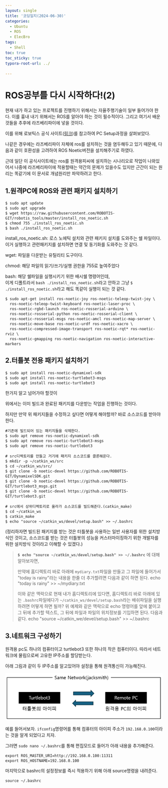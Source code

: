 ```yaml
---
layout: single
title: '코딩일지(2024-06-30)'
categories:
  - Ubuntu
  - ROS
  - ElecBro
tags:
  - Shell
toc: true
toc_sticky: true
typora-root-url: ../

---
```








# ROS공부를 다시 시작하다!(2)

현재 내가 하고 있는 프로젝트를 진행하기 위해서는 자율주행기술이 일부 들어가야 한다. 이를 흉내 내기 위해서는 ROS를 알아야 하는 것이 필수적이다. 그리고 여기서 배운 것들을 추후에 라즈베리파이에 넣을 것이다.

이를 위해 로보틱스 공식 사이트([링크](https://emanual.robotis.com/docs/en/platform/turtlebot3/quick-start/))를 참고하여 PC Setup과정을 살펴보았다.

나같은 경우에는 라즈베리파이 자체에 ros를 설치하는 것을 염두해두고 있기 때문에, 다음과 같이 호환성을 고려하여 ROS Noetic버전을 설치해주기로 하였다.

근데 일단 이 공식사이트에는 ros를 원격용피씨에 설치하는 시나리오로 작업이 나와있어서 나중에 라즈베리파이에 적용할때는 약간의 문제가 있을수도 있지만 근간이 되는 원리는 똑같기에 이 문서로 개념원리만 파악하려고 한다.



## 1.원격PC에 ROS와 관련 패키지 설치하기

```
$ sudo apt update
$ sudo apt upgrade
$ wget https://raw.githubusercontent.com/ROBOTIS-GIT/robotis_tools/master/install_ros_noetic.sh
$ chmod 755 ./install_ros_noetic.sh 
$ bash ./install_ros_noetic.sh
```

install_ros_noetic.sh: 로스 노에틱 설치와 관련 패키지 설치를 도와주는 쉘 파일이다. 이거 실행하고 관련패키지를 설치하면 연결 및 동기화를 도와주는 것 같다.

wget: 파일을 다운받는 유틸리티 도구이다.

chmod: 해당 파일의 읽기/쓰기/실행 권한을 755로 높여주었다

bash: 해당 쉘파일을 실행시키기 위한 배시쉘 명령어인데, <br>이게 디폴트라서 `bash ./install_ros_noetic.sh`라고 안하고 그냥 `$ ./install_ros_noetic.sh`라고 해도 똑같이 실행이 되는 것 같다.

```
$ sudo apt-get install ros-noetic-joy ros-noetic-teleop-twist-joy \
  ros-noetic-teleop-twist-keyboard ros-noetic-laser-proc \
  ros-noetic-rgbd-launch ros-noetic-rosserial-arduino \
  ros-noetic-rosserial-python ros-noetic-rosserial-client \
  ros-noetic-rosserial-msgs ros-noetic-amcl ros-noetic-map-server \
  ros-noetic-move-base ros-noetic-urdf ros-noetic-xacro \
  ros-noetic-compressed-image-transport ros-noetic-rqt* ros-noetic-rviz \
  ros-noetic-gmapping ros-noetic-navigation ros-noetic-interactive-markers
```





## 2.터틀봇 전용 패키지 설치하기

```
$ sudo apt install ros-noetic-dynamixel-sdk
$ sudo apt install ros-noetic-turtlebot3-msgs
$ sudo apt install ros-noetic-turtlebot3
```

한가지 알고 넘어가야 할것이 <br>

위에서는 이미 빌드과 완료된 패키지를 다운받는 작업을 진행하는 것이다.

하지만 만약 위 패키지들을 수정하고 싶다면 어떻게 해야할까? 바로 소스코드를 받아야 한다.

```
#기존에 빌드되어 있는 패키지들을 삭제한다.
$ sudo apt remove ros-noetic-dynamixel-sdk
$ sudo apt remove ros-noetic-turtlebot3-msgs
$ sudo apt remove ros-noetic-turtlebot3

# src디렉토리를 만들고 거기에 패키지 소스코드를 클론해온다.
$ mkdir -p ~/catkin_ws/src
$ cd ~/catkin_ws/src/
$ git clone -b noetic-devel https://github.com/ROBOTIS-GIT/DynamixelSDK.git
$ git clone -b noetic-devel https://github.com/ROBOTIS-GIT/turtlebot3_msgs.git
$ git clone -b noetic-devel https://github.com/ROBOTIS-GIT/turtlebot3.git

# src에서 상위디렉토리로 올라가 소스코드를 빌드해준다.(catkin_make)
$ cd ~/catkin_ws
$ catkin_make
$ echo "source ~/catkin_ws/devel/setup.bash" >> ~/.bashrc
```

(정리하자면 빌드된 패키지를 받는 것은 터틀봇을 사용하는 일반 사용자를 위한 설치방식인 것이고, 소스코드를 받는 것은 터틀봇의 성능을 커스터마이징하기 위한 개발자를 위한 설치방식 것이라고 이해할 수 있겠다.)

> **`$ echo "source ~/catkin_ws/devel/setup.bash" >> ~/.bashrc`** 에 대해 알아보자면,
>
> 만약에 홈디렉토리 바로 아래에 `mydiary.txt`파일을 만들고 그 파일에 들어가서 "today is rainy"라는 내용을 한줄 더 추가할려면 다음과 같이 하면 된다.
> echo "today is rainy" >> ~/mydiary.txt
>
> 이와 같은 맥락으로 현재 내가 홈디렉토리에 있다면, 홈디렉토리 바로 아래에 있는 `.bashrc`파일에다가 `~/catkin_ws/devel/setup.bash`라는 배쉬파일을 실행하려면 어떻게 하면 될까?
> 위 예제와 같은 맥락으로 echo 명령어를 앞에 붙이고 그 뒤에 추가할 텍스트, 그 뒤에 파일과 파일의 위치정보를 기입하면 된다. 다음과 같다.
> echo "source ~/catkin_we/devel/setup.bash" >> ~/.bashrc





## 3.네트워크 구성하기

원격용 pc도 하나의 컴퓨터이고 turtlebot3 또한 하나의 작은 컴퓨터이다. 따라서 네트워크에 물림으로써 고유한 IP주소를 할당받는다.

아래 그림과 같이 두 IP주소를 알고있어야 설정을 통해 원격통신이 가능해진다.

![POWERPNT_RvUg0AXYtb](/images/2024-06-30-codinglog(117)/POWERPNT_RvUg0AXYtb.webp)

예를 들어서보자. `ifconfig`명령어를 통해 컴퓨터의 아이피 주소가 `192.168.0.100`이라는 것을 알게 되었다고 치자.

그러면 `sudo nano ~/.bashrc`를 통해 편집모드로 들어가 아래 내용을 추가해준다.

```shell
export ROS_MASTER_URI=http://192.168.0.100:11311
export ROS_HOSTNAME=192.168.0.100
```

마지막으로 bashrc의 설정정보를 즉시 적용하기 위해 아래 source명령을 내려준다.

```shell
source ~/.bashrc
```






